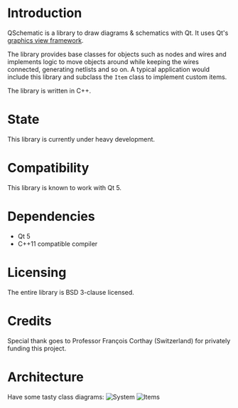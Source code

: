 # Introduction
QSchematic is a library to draw diagrams & schematics with Qt. It uses Qt's [graphics view framework](http://doc.qt.io/qt-5/graphicsview.html).

The library provides base classes for objects such as nodes and wires and implements logic to move objects around while keeping the wires connected, generating netlists and so on. A typical application would include this library and subclass the `Item` class to implement custom items.

The library is written in C++.

# State
This library is currently under heavy development.

# Compatibility
This library is known to work with Qt 5.

# Dependencies
  - Qt 5
  - C++11 compatible compiler

# Licensing
The entire library is BSD 3-clause licensed.

# Credits
Special thank goes to Professor François Corthay (Switzerland) for privately funding this project.

# Architecture
Have some tasty class diagrams:
![System](https://github.com/simulton/QSchematic/blob/master/docs/uml/export/jpg/Model!SchematicEditor!System_2.jpg?raw=true)
![Items](https://raw.githubusercontent.com/simulton/QSchematic/master/docs/uml/export/jpg/Model!SchematicEditor!Items_1.jpg)
